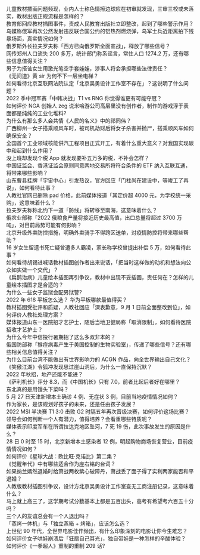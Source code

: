 儿童教材插画问题频现，业内人士称色情擦边球应在初审就发现，三审三校或未落实，教材出版正规流程是怎样的？  
教育部回应教材插图事件，责成人民教育出版社立即整改，起到了哪些警示作用？  
乌媒称俄军再次公然发射违反联合国公约的铝热剂燃烧弹，乌军士兵近距离拍下残暴场面，真实情况如何？  
俄罗斯外长拉夫罗夫称「西方已向俄罗斯全面宣战」，释放了哪些信号？  
网传郑州人口流失 200 多万，统计部门称系谣言，常住人口 1274.2 万，还有哪些信息值得关注？  
男子为搭讪女生用激光笔空手套娃娃，涉事人将会承担哪些法律责任？  
《无间道》黄 sir 为何不下一层坐电梯？  
如何看待北京互联网法院认定「北京吴勇设计工作室不存在」？这说明了什么问题？  
2022 季中冠军赛「中韩决战」T1 vs RNG 你觉得谁更有可能夺冠？  
如何评价 NGA 创始人 zeg 说米哈游公司高层里没有创作者，制作的游戏浮于表面都是纯纯的工业化堆料?  
为什么有那么多人会共情《人民的名义》中的祁同伟？  
广西柳州一女子搭乘顺风车时，被司机劫财后将女子杀害并抛尸，搭乘顺风车如何确保安全？  
全国首个工业领域核能供汽工程项目正式开工，有着什么重大意义？对我国实现碳中和起到什么作用？  
没上班却发现个税 App 就发现要补五万多的税，不补会怎样？  
中国证监会、香港证监会原则同意两地交易所将符合条件的 ETF 纳入互联互通，将带来哪些影响？  
山东曹县挂牌「宇宙中心」引发热议，官方回应「门柱尚在建设中，等竣工了再说」，如何看待此事？  
人教社官网已删除 pad 价格，此前媒体报道「其定价超 4000 元，为学校统一采购」，这意味着什么？  
拉夫罗夫称称北约下一道「防线」将转移至南海，这意味着什么？  
俄农业部称「2022 俄粮食产量将接近历史最高值，出口总量将超过 3700 万吨」，对目前局势可能有何影响？  
北京升级外卖防控措施，明确外卖骑手不得跨区送单，对疫情防控将带来哪些帮助？  
16 岁女生留遗书死亡疑曾遭多人霸凌，家长称学校曾提出补偿 5 万，如何看待此事？  
如何看待胡锡进喊话教材插图创作者出来说话，「把当时这样做的动机和想法向公众如实做一个交代」？  
《扁鹊治病》儿童绘本插图再引争议，教材中出现不妥插画，责任何在？怎样的儿童绘本插图才是合适的？  
为什么一些女子监狱会配男狱警?  
2022 年 618 平板怎么选？ 华为平板哪款最值得买？  
教材插图受批评和质疑，人教社回应「深表歉意，9 月 1 日前全面整改到位」，如何评价人教社处理方案？  
媒体报道山东一医院招才艺护士，随后当地卫健局称「取消限制」，如何看待医院招收才艺护士？  
为什么今年中信投行暑期招了这么多双非本的？  
俄国防部称「猴痘病毒产生于美国控制的生物实验室」，传递了哪些信号？还有哪些相关信息值得关注？  
为什么目前台湾不能做出有世界影响力的 ACGN 作品，向全世界输出自己文化？  
《笑傲江湖》令狐冲发现思过崖山洞后，为什么一直保持沉默？  
2022 年秋招，地产还能不能进？  
《萨利机长》评分 8.3，而《中国机长》只有 7.0，前者比起后者好在哪里？  
东北真的是用馒头下菜吗？  
5 月 27 日天津新增本土确诊 4 例、无症状 3 例，目前当地疫情情况如何？  
作为家长，是该规划好孩子的未来，还是任由孩子发展？  
2022 MSI 半决赛 T1 3:0 击败 G2 时隔五年再次晋级决赛，如何评价这场比赛？  
领导会如何判断一个人有潜力，值得培养？会看重哪些特质呢？  
媒体表示印度军车在所谓拉达克地区坠河，7 死 19 伤，此次事故发生的原因是什么？  
28 日 0 时至 15 时，北京新增本土感染者 12 例，明起购物商场恢复营业，目前疫情情况如何？  
如何评价《星球大战：欧比旺·克诺比》第二集？  
《觉醒年代》中有哪些适合作为座右铭的台词？  
如果纳兰嫣然退婚时给萧战两枚紫心破障丹，萧战丢了面子得了实利两家能否和平退婚？  
人教版教材插图引争议，设计方北京吴勇设计工作室查无工商注册记录，这意味着什么？  
马上就上高三了，这学期考试分数基本上都是五百出头，高考有希望考六百五十分吗？  
三个人的友谊总会有一个人退出吗？  
「蒸烤一体机」与「独立蒸箱 + 烤箱」，应该怎么选？  
上世纪 90 年代，全世界电影佳作频出，有什么印象深刻的电影让你今生难忘？  
如何评价女子哄娃崩溃后「狂扇自己耳光」，独自带娃是一种怎样的辛酸体验？  
如何评价《一拳超人》重制的重制 209 话?  
